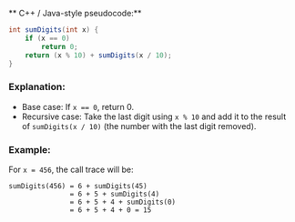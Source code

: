 
 ** C++ / Java-style pseudocode:**

```java
int sumDigits(int x) {
    if (x == 0)
        return 0;
    return (x % 10) + sumDigits(x / 10);
}
```

###  Explanation:

* Base case: If `x == 0`, return 0.
* Recursive case: Take the last digit using `x % 10` and add it to the result of `sumDigits(x / 10)` (the number with the last digit removed).

###  Example:

For `x = 456`, the call trace will be:

```
sumDigits(456) = 6 + sumDigits(45)
               = 6 + 5 + sumDigits(4)
               = 6 + 5 + 4 + sumDigits(0)
               = 6 + 5 + 4 + 0 = 15
```


